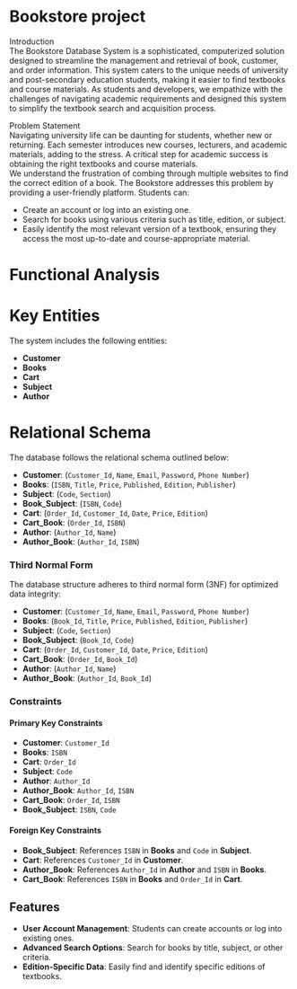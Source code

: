 # Bookstore project

Introduction  
The Bookstore Database System is a sophisticated, computerized solution designed to streamline the management and retrieval of book, customer, and order information. This system caters to the unique needs of university and post-secondary education students, making it easier to find textbooks and course materials. As students and developers, we empathize with the challenges of navigating academic requirements and designed this system to simplify the textbook search and acquisition process.  

Problem Statement  
Navigating university life can be daunting for students, whether new or returning. Each semester introduces new courses, lecturers, and academic materials, adding to the stress. A critical step for academic success is obtaining the right textbooks and course materials.  
We understand the frustration of combing through multiple websites to find the correct edition of a book. The Bookstore addresses this problem by providing a user-friendly platform. Students can:  
- Create an account or log into an existing one.  
- Search for books using various criteria such as title, edition, or subject.  
- Easily identify the most relevant version of a textbook, ensuring they access the most up-to-date and course-appropriate material.  

# Functional Analysis  
# Key Entities  
The system includes the following entities:  
- **Customer**  
- **Books**  
- **Cart**  
- **Subject**  
- **Author**  

# Relational Schema  
The database follows the relational schema outlined below:  
- **Customer**: (`Customer_Id`, `Name`, `Email`, `Password`, `Phone Number`)  
- **Books**: (`ISBN`, `Title`, `Price`, `Published`, `Edition`, `Publisher`)  
- **Subject**: (`Code`, `Section`)  
- **Book_Subject**: (`ISBN`, `Code`)  
- **Cart**: (`Order_Id`, `Customer_Id`, `Date`, `Price`, `Edition`)  
- **Cart_Book**: (`Order_Id`, `ISBN`)  
- **Author**: (`Author_Id`, `Name`)  
- **Author_Book**: (`Author_Id`, `ISBN`)  

### Third Normal Form  
The database structure adheres to third normal form (3NF) for optimized data integrity:  
- **Customer**: (`Customer_Id`, `Name`, `Email`, `Password`, `Phone Number`)  
- **Books**: (`Book_Id`, `Title`, `Price`, `Published`, `Edition`, `Publisher`)  
- **Subject**: (`Code`, `Section`)  
- **Book_Subject**: (`Book_Id`, `Code`)  
- **Cart**: (`Order_Id`, `Customer_Id`, `Date`, `Price`, `Edition`)  
- **Cart_Book**: (`Order_Id`, `Book_Id`)  
- **Author**: (`Author_Id`, `Name`)  
- **Author_Book**: (`Author_Id`, `Book_Id`)  

### Constraints  

#### Primary Key Constraints  
- **Customer**: `Customer_Id`  
- **Books**: `ISBN`  
- **Cart**: `Order_Id`  
- **Subject**: `Code`  
- **Author**: `Author_Id`  
- **Author_Book**: `Author_Id`, `ISBN`  
- **Cart_Book**: `Order_Id`, `ISBN`  
- **Book_Subject**: `ISBN`, `Code`  

#### Foreign Key Constraints  
- **Book_Subject**: References `ISBN` in **Books** and `Code` in **Subject**.  
- **Cart**: References `Customer_Id` in **Customer**.  
- **Author_Book**: References `Author_Id` in **Author** and `ISBN` in **Books**.  
- **Cart_Book**: References `ISBN` in **Books** and `Order_Id` in **Cart**.  

## Features  
- **User Account Management**: Students can create accounts or log into existing ones.  
- **Advanced Search Options**: Search for books by title, subject, or other criteria.  
- **Edition-Specific Data**: Easily find and identify specific editions of textbooks.  
